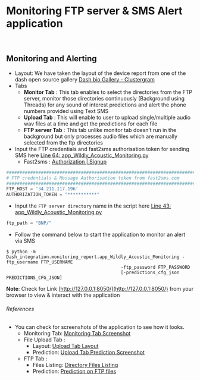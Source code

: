 # Monitoring FTP server & SMS Alert application

<br>

## Monitoring and Alerting
- Layout: We have taken the layout of the device report from one of the dash open source gallery [Dash bio Gallery - Clustergram](https://github.com/plotly/dash-bio/blob/master/tests/dashbio_demos/dash-clustergram/app.py)
- Tabs
	- **Monitor Tab** : This tab enables to select the directories from the FTP server, monitor those directories continuously (Background using Threads) for any sound of interest predictions and alert the phone numbers provided using Text SMS
	-   **Upload Tab** : This will enable to user to upload single/multiple audio wav files at a time and get the predictions for each file
	-  **FTP server Tab** : This tab unlike monitor tab doesn’t run in the background but only processes audio files which are manually selected from the ftp directories
- Input the FTP credentials and fast2sms authorisation token for sending SMS here [Line 64: app_Wildly_Acoustic_Monitoring.py](https://github.com/wildlytech/modular_acoustic_detection/blob/6c31e9a100faf3f3d26f08c7e183619f60f82e57/Dash_integration/monitoring_alert/app_Wildly_Acoustic_Monitoring.py#L64)
	- Fast2sms  : [Authorization | Signup](https://www.fast2sms.com/)
```python
####################################################################################
# FTP credentials & Message Authorisation token from fast2sms.com
####################################################################################
FTP_HOST = '34.211.117.196'
AUTHORIZATION_TOKEN = "***********"
```

- Input the ```FTP server directory``` name in the script here [Line 43: app_Wildly_Acoustic_Monitoring.py](https://github.com/wildlytech/modular_acoustic_detection/blob/6c31e9a100faf3f3d26f08c7e183619f60f82e57/Dash_integration/monitoring_alert/app_Wildly_Acoustic_Monitoring.py#L43)
```python
ftp_path = "BNP/"
```
- Follow the command below to start the application to monitor an alert via SMS
```shell
$ python -m Dash_integration.monitoring_report.app_Wildly_Acoustic_Monitoring -ftp_username FTP_USERNAME
                                           -ftp_password FTP_PASSWORD
                                           [-predictions_cfg_json PREDICTIONS_CFG_JSON]
```

**Note**: Check for Link [http://127.0.0.1:8050/](http://127.0.0.1:8050/) from your browser to view & interact with the  application

###### References
- You can check for screenshots of the application to see how it looks.
	- Monitoring Tab: [Monitoring Tab Screenshot](https://drive.google.com/open?id=1n82c_Xp3EFMQbW8ryEtc49mf0upzR0nJ)
	- File Upload Tab :
		- Layout: [Upload Tab Layout](https://drive.google.com/open?id=16yal83TZoXYJiRyfe3RcoDPnmq4ci-ZY)
		- Prediction: [Upload Tab Prediction Screenshot](https://drive.google.com/open?id=1KvrJk6qmpYCAcQlqDFzRxnXoCpbJdFDJ)
  - FTP Tab :
	  - Files Listing: [Directory Files Listing](https://drive.google.com/open?id=1qCQcgm-8oWlPhGibQtMbpMMZHhoP9b5G)
	  - Prediction: [Prediction on FTP files](https://drive.google.com/open?id=1YLJrEfTNBgu5zwcJm4O7NQtc-kkOXsAR)




